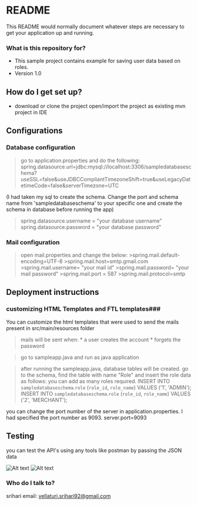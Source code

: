 # README #

This README would normally document whatever steps are necessary to get your application up and running.

### What is this repository for? ###

* This sample project contains example for saving user data based on roles.
* Version 1.0

## How do I get set up? ##

* download or clone the project 
  open/import the project as existing mvn project in IDE
  
Configurations
---------------
### Database configuration ###
>go to application.properties and do the following:
  spring.datasource.url=jdbc:mysql://localhost:3306/sampledatabaseschema?
  useSSL=false&useJDBCCompliantTimezoneShift=true&useLegacyDatetimeCode=false&serverTimezone=UTC
  
(I had taken my sql to create the schema. Change the port and schema name from 'sampledatabaseschema' to  your specific one and create the schema in database before running the app)
    
  >spring.datasource.username = "your database username"
  >spring.datasource.password = "your database password"
  
 ### Mail configuration ###
  > open mail.properties and change the below:
    >spring.mail.default-encoding=UTF-8
    >spring.mail.host=smtp.gmail.com
    >spring.mail.username= "your mail id"
    >spring.mail.password= "your mail password"
    >spring.mail.port  = 587
    >spring.mail.protocol=smtp

  

Deployment instructions
-----------------------
 
 ### customizing HTML Templates and FTL templates###
 
 You can customize the html templates that were used to send the mails present in src/main/resources folder

  >mails will be sent when:
    * a user creates the account
    * forgets the password
    
  >go to sampleapp.java and run as java application
  
  >after running the sampleapp.java, database tables will be created. go to the schema, find the table with name "Role" and insert the 
   role data as follows: you can add as many roles required.
   INSERT INTO `sampledatabaseschema`.`role` (`role_id`, `role_name`) VALUES ('1', 'ADMIN');
   INSERT INTO `sampledatabaseschema`.`role` (`role_id`, `role_name`) VALUES ('2', 'MERCHANT');

  
  you can change the port number of the server in application.properties. I had specified the port number as 9093.
  server.port=9093
  
Testing
-------
you can test the API's using any tools like postman by passing the JSON data

![Alt text](SampleTranslator/src/main/resources/signup.png?raw=true "Title")
![Alt text](SampleTranslator/src/main/resources/signin.png?raw=true "Title")

### Who do I talk to? ###

srihari
email: vellaturi.srihari92@gmail.com
